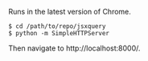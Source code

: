 Runs in the latest version of Chrome.

```
$ cd /path/to/repo/jsxquery
$ python -m SimpleHTTPServer
```

Then navigate to http://localhost:8000/.
